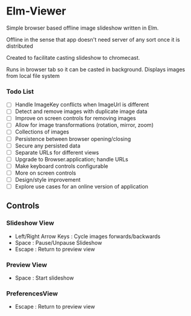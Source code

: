# Elm-Viewer
Simple browser based offline image slideshow written in Elm.

Offline in the sense that app doesn't need server of any sort once it is distributed

Created to facilitate casting slideshow to chromecast.

Runs in browser tab so it can be casted in background. Displays images from local file system


### Todo List

  - [ ] Handle ImageKey conflicts when ImageUrl is different
  - [ ] Detect and remove images with duplicate image data
  - [ ] Improve on screen controls for removing images
  - [ ] Allow for image transformations (rotation, mirror, zoom)
  - [ ] Collections of images
  - [ ] Persistence between browser opening/closing
  - [ ] Secure any persisted data
  - [ ] Separate URLs for different views
  - [ ] Upgrade to Browser.application; handle URLs
  - [ ] Make keyboard controls configurable
  - [ ] More on screen controls
  - [ ] Design/style improvement
  - [ ] Explore use cases for an online version of application

## Controls

### Slideshow View
- Left/Right Arrow Keys : Cycle images forwards/backwards
- Space : Pause/Unpause Slideshow
- Escape : Return to preview view

### Preview View
- Space : Start slideshow

### PreferencesView
- Escape : Return to preview view
